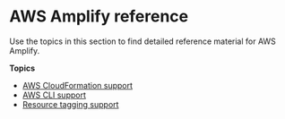 # AWS Amplify reference<a name="aws-amplify-reference-chapter"></a>

Use the topics in this section to find detailed reference material for AWS Amplify\.

**Topics**
+ [AWS CloudFormation support](cloudformation-support-chapter.md)
+ [AWS CLI support](aws-cli-support-chapter.md)
+ [Resource tagging support](resource-tagging-support-chapter.md)